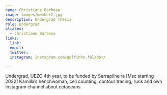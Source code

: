 ```yaml
---
name: Christiane Barbosa
image: images/member2.jpg
description: Undergrad Thesis
role: undergrad
aliases:
  - Christiane Barbosa
links:
  link: 
  email: 
  twitter: 
  instagram: instagram.com/golfinho.falador/

---
```


Undergrad, UEZO 4th year, to be funded by Serrapilheira [Msc starting 2022]
Kamilla’s henchwoman, cell counting, contour tracing, runs and own Instagram channel about cetaceans.
